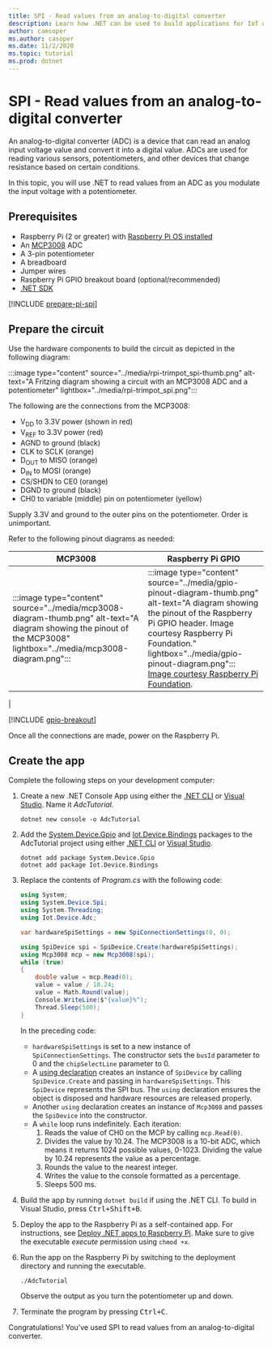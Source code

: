 ```yaml
---
title: SPI - Read values from an analog-to-digital converter
description: Learn how .NET can be used to build applications for IoT devices and scenarios.
author: camsoper
ms.author: casoper
ms.date: 11/2/2020
ms.topic: tutorial
ms.prod: dotnet
---
```


# SPI - Read values from an analog-to-digital converter

An analog-to-digital converter (ADC) is a device that can read an analog input voltage value and convert it into a digital value. ADCs are used for reading various sensors, potentiometers, and other devices that change resistance based on certain conditions.

In this topic, you will use .NET to read values from an ADC as you modulate the input voltage with a potentiometer.

## Prerequisites

- Raspberry Pi (2 or greater) with [Raspberry Pi OS installed](https://www.raspberrypi.org/documentation/installation/installing-images/README.md)
- An [MCP3008](https://www.microchip.com/wwwproducts/en/MCP3008) ADC
- A 3-pin potentiometer
- A breadboard
- Jumper wires
- Raspberry Pi GPIO breakout board (optional/recommended)
- [.NET SDK](https://dotnet.microsoft.com/download)

[!INCLUDE [prepare-pi-spi](../includes/prepare-pi-spi.md)]

## Prepare the circuit

Use the hardware components to build the circuit as depicted in the following diagram:

:::image type="content" source="../media/rpi-trimpot_spi-thumb.png" alt-text="A Fritzing diagram showing a circuit with an MCP3008 ADC and a potentiometer" lightbox="../media/rpi-trimpot_spi.png":::

The following are the connections from the MCP3008:

<!--markdownlint-disable MD033 -->
- V<sub>DD</sub> to 3.3V power (shown in red)
- V<sub>REF</sub> to 3.3V power (red)
- AGND to ground (black)
- CLK to SCLK (orange)
- D<sub>OUT</sub> to MISO (orange)
- D<sub>IN</sub> to MOSI (orange)
- CS/SHDN to CE0 (orange)
- DGND to ground (black)
- CH0 to variable (middle) pin on potentiometer (yellow)

Supply 3.3V and ground to the outer pins on the potentiometer. Order is unimportant.

Refer to the following pinout diagrams as needed:

| MCP3008  | Raspberry Pi GPIO |
|----------|-------------------|
| :::image type="content" source="../media/mcp3008-diagram-thumb.png" alt-text="A diagram showing the pinout of the MCP3008" lightbox="../media/mcp3008-diagram.png"::: | :::image type="content" source="../media/gpio-pinout-diagram-thumb.png" alt-text="A diagram showing the pinout of the Raspberry Pi GPIO header. Image courtesy Raspberry Pi Foundation." lightbox="../media/gpio-pinout-diagram.png":::<br />[Image courtesy Raspberry Pi Foundation](https://www.raspberrypi.org/documentation/usage/gpio/).
 |

[!INCLUDE [gpio-breakout](../includes/gpio-breakout.md)]

Once all the connections are made, power on the Raspberry Pi.

## Create the app

Complete the following steps on your development computer:

1. Create a new .NET Console App using either the [.NET CLI](/dotnet/core/tools/dotnet-new) or [Visual Studio](/dotnet/core/tutorials/with-visual-studio). Name it *AdcTutorial*.

    ```dotnetcli
    dotnet new console -o AdcTutorial
    ```

1. Add the [System.Device.Gpio](https://www.nuget.org/packages/System.Device.Gpio/) and [Iot.Device.Bindings](https://www.nuget.org/packages/Iot.Device.Bindings/) packages to the AdcTutorial project using either [.NET CLI](/dotnet/core/tools/dotnet-add-package) or [Visual Studio](/nuget/consume-packages/install-use-packages-visual-studio).

    ```dotnetcli
    dotnet add package System.Device.Gpio
    dotnet add package Iot.Device.Bindings
    ```

1. Replace the contents of *Program.cs* with the following code:

    ```csharp
    using System;
    using System.Device.Spi;
    using System.Threading;
    using Iot.Device.Adc;

    var hardwareSpiSettings = new SpiConnectionSettings(0, 0);

    using SpiDevice spi = SpiDevice.Create(hardwareSpiSettings);
    using Mcp3008 mcp = new Mcp3008(spi);
    while (true)
    {
        double value = mcp.Read(0);
        value = value / 10.24;
        value = Math.Round(value);
        Console.WriteLine($"{value}%");
        Thread.Sleep(500);
    }
    ```

    In the preceding code:

    - `hardwareSpiSettings` is set to a new instance of `SpiConnectionSettings`. The constructor sets the `busId` parameter to 0 and the `chipSelectLine` parameter to 0.
    - A [using declaration](/dotnet/csharp/whats-new/csharp-8#using-declarations) creates an instance of `SpiDevice` by calling `SpiDevice.Create` and passing in `hardwareSpiSettings`. This `SpiDevice` represents the SPI bus. The `using` declaration ensures the object is disposed and hardware resources are released properly.
    - Another `using` declaration creates an instance of `Mcp3008` and passes the `SpiDevice` into the constructor.
    - A `while` loop runs indefinitely. Each iteration:
        1. Reads the value of CH0 on the MCP by calling `mcp.Read(0)`.
        1. Divides the value by 10.24. The MCP3008 is a 10-bit ADC, which means it returns 1024 possible values, 0-1023. Dividing the value by 10.24 represents the value as a percentage.
        1. Rounds the value to the nearest integer.
        1. Writes the value to the console formatted as a percentage.
        1. Sleeps 500 ms.

1. Build the app by running `dotnet build` if using the .NET CLI. To build in Visual Studio, press <kbd>Ctrl+Shift+B</kbd>.
1. Deploy the app to the Raspberry Pi as a self-contained app. For instructions, see [Deploy .NET apps to Raspberry Pi](../deployment.md#deploying-a-self-contained-app). Make sure to give the executable *execute* permission using `chmod +x`.
1. Run the app on the Raspberry Pi by switching to the deployment directory and running the executable.

    ```bash
    ./AdcTutorial
    ```

    Observe the output as you turn the potentiometer up and down.

1. Terminate the program by pressing <kbd>Ctrl+C</kbd>.

Congratulations! You've used SPI to read values from an analog-to-digital converter.
